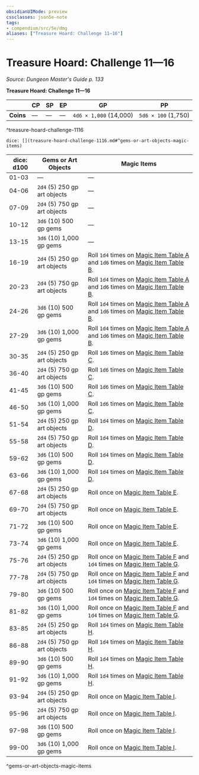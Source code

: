 ```yaml
---
obsidianUIMode: preview
cssclasses: json5e-note
tags:
- compendium/src/5e/dmg
aliases: ["Treasure Hoard: Challenge 11—16"]
---
```

# Treasure Hoard: Challenge 11—16
*Source: Dungeon Master's Guide p. 133* 

**Treasure Hoard: Challenge 11—16**

|  | CP | SP | EP | GP | PP |
|--|----|----|----|----|----|
| **Coins** | — | — | — | `4d6 × 1,000` (14,000) | `5d6 × 100` (1,750) |
^treasure-hoard-challenge-1116

`dice: [](treasure-hoard-challenge-1116.md#^gems-or-art-objects-magic-items)`

| dice: d100 | Gems or Art Objects | Magic Items |
|------------|---------------------|-------------|
| 01-03 | — | — |
| 04-06 | `2d4` (5) 250 gp art objects | — |
| 07-09 | `2d4` (5) 750 gp art objects | — |
| 10-12 | `3d6` (10) 500 gp gems | — |
| 13-15 | `3d6` (10) 1,000 gp gems | — |
| 16-19 | `2d4` (5) 250 gp art objects | Roll `1d4` times on [Magic Item Table A](Mechanics/tables/magic-item-table-a.md) and `1d6` times on [Magic Item Table B](Mechanics/tables/magic-item-table-b.md). |
| 20-23 | `2d4` (5) 750 gp art objects | Roll `1d4` times on [Magic Item Table A](Mechanics/tables/magic-item-table-a.md) and `1d6` times on [Magic Item Table B](Mechanics/tables/magic-item-table-b.md). |
| 24-26 | `3d6` (10) 500 gp gems | Roll `1d4` times on [Magic Item Table A](Mechanics/tables/magic-item-table-a.md) and `1d6` times on [Magic Item Table B](Mechanics/tables/magic-item-table-b.md). |
| 27-29 | `3d6` (10) 1,000 gp gems | Roll `1d4` times on [Magic Item Table A](Mechanics/tables/magic-item-table-a.md) and `1d6` times on [Magic Item Table B](Mechanics/tables/magic-item-table-b.md). |
| 30-35 | `2d4` (5) 250 gp art objects | Roll `1d6` times on [Magic Item Table C](Mechanics/tables/magic-item-table-c.md). |
| 36-40 | `2d4` (5) 750 gp art objects | Roll `1d6` times on [Magic Item Table C](Mechanics/tables/magic-item-table-c.md). |
| 41-45 | `3d6` (10) 500 gp gems | Roll `1d6` times on [Magic Item Table C](Mechanics/tables/magic-item-table-c.md). |
| 46-50 | `3d6` (10) 1,000 gp gems | Roll `1d6` times on [Magic Item Table C](Mechanics/tables/magic-item-table-c.md). |
| 51-54 | `2d4` (5) 250 gp art objects | Roll `1d4` times on [Magic Item Table D](Mechanics/tables/magic-item-table-d.md). |
| 55-58 | `2d4` (5) 750 gp art objects | Roll `1d4` times on [Magic Item Table D](Mechanics/tables/magic-item-table-d.md). |
| 59-62 | `3d6` (10) 500 gp gems | Roll `1d4` times on [Magic Item Table D](Mechanics/tables/magic-item-table-d.md). |
| 63-66 | `3d6` (10) 1,000 gp gems | Roll `1d4` times on [Magic Item Table D](Mechanics/tables/magic-item-table-d.md). |
| 67-68 | `2d4` (5) 250 gp art objects | Roll once on [Magic Item Table E](Mechanics/tables/magic-item-table-e.md). |
| 69-70 | `2d4` (5) 750 gp art objects | Roll once on [Magic Item Table E](Mechanics/tables/magic-item-table-e.md). |
| 71-72 | `3d6` (10) 500 gp gems | Roll once on [Magic Item Table E](Mechanics/tables/magic-item-table-e.md). |
| 73-74 | `3d6` (10) 1,000 gp gems | Roll once on [Magic Item Table E](Mechanics/tables/magic-item-table-e.md). |
| 75-76 | `2d4` (5) 250 gp art objects | Roll once on [Magic Item Table F](Mechanics/tables/magic-item-table-f.md) and `1d4` times on [Magic Item Table G](Mechanics/tables/magic-item-table-g.md). |
| 77-78 | `2d4` (5) 750 gp art objects | Roll once on [Magic Item Table F](Mechanics/tables/magic-item-table-f.md) and `1d4` times on [Magic Item Table G](Mechanics/tables/magic-item-table-g.md). |
| 79-80 | `3d6` (10) 500 gp gems | Roll once on [Magic Item Table F](Mechanics/tables/magic-item-table-f.md) and `1d4` times on [Magic Item Table G](Mechanics/tables/magic-item-table-g.md). |
| 81-82 | `3d6` (10) 1,000 gp gems | Roll once on [Magic Item Table F](Mechanics/tables/magic-item-table-f.md) and `1d4` times on [Magic Item Table G](Mechanics/tables/magic-item-table-g.md). |
| 83-85 | `2d4` (5) 250 gp art objects | Roll `1d4` times on [Magic Item Table H](Mechanics/tables/magic-item-table-h.md). |
| 86-88 | `2d4` (5) 750 gp art objects | Roll `1d4` times on [Magic Item Table H](Mechanics/tables/magic-item-table-h.md). |
| 89-90 | `3d6` (10) 500 gp gems | Roll `1d4` times on [Magic Item Table H](Mechanics/tables/magic-item-table-h.md). |
| 91-92 | `3d6` (10) 1,000 gp gems | Roll `1d4` times on [Magic Item Table H](Mechanics/tables/magic-item-table-h.md). |
| 93-94 | `2d4` (5) 250 gp art objects | Roll once on [Magic Item Table I](Mechanics/tables/magic-item-table-i.md). |
| 95-96 | `2d4` (5) 750 gp art objects | Roll once on [Magic Item Table I](Mechanics/tables/magic-item-table-i.md). |
| 97-98 | `3d6` (10) 500 gp gems | Roll once on [Magic Item Table I](Mechanics/tables/magic-item-table-i.md). |
| 99-00 | `3d6` (10) 1,000 gp gems | Roll once on [Magic Item Table I](Mechanics/tables/magic-item-table-i.md). |
^gems-or-art-objects-magic-items